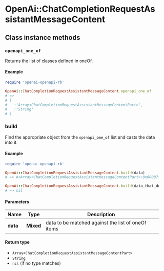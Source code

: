 # OpenAi::ChatCompletionRequestAssistantMessageContent

## Class instance methods

### `openapi_one_of`

Returns the list of classes defined in oneOf.

#### Example

```ruby
require 'openai-openapi-rb'

OpenAi::ChatCompletionRequestAssistantMessageContent.openapi_one_of
# =>
# [
#   :'Array<ChatCompletionRequestAssistantMessageContentPart>',
#   :'String'
# ]
```

### build

Find the appropriate object from the `openapi_one_of` list and casts the data into it.

#### Example

```ruby
require 'openai-openapi-rb'

OpenAi::ChatCompletionRequestAssistantMessageContent.build(data)
# => #<Array<ChatCompletionRequestAssistantMessageContentPart>:0x00007fdd4aab02a0>

OpenAi::ChatCompletionRequestAssistantMessageContent.build(data_that_doesnt_match)
# => nil
```

#### Parameters

| Name | Type | Description |
| ---- | ---- | ----------- |
| **data** | **Mixed** | data to be matched against the list of oneOf items |

#### Return type

- `Array<ChatCompletionRequestAssistantMessageContentPart>`
- `String`
- `nil` (if no type matches)

